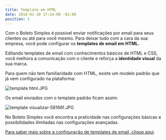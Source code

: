 ```yaml
---
title: Template em HTML
date: 2018-01-30 17:54:00 -02:00
position: 1
---
```


Com o Boleto Simples é possível enviar notificações por email para seus clientes ou até para você mesmo. Para deixar tudo com a cara da sua empresa, você pode configurar os **templates de email em HTML.**

Editando templates de email com conhecimentos básicos de HTML e CSS, você melhora a comunicação com o cliente e reforça a **identidade visual** da sua marca.

Para quem não tem familiaridade com HTML, existe um modelo padrão que já vem configurado na plataforma:

![template html.JPG](/uploads/template%20html.JPG)

Os email enviados com o template padrão ficam assim:

![template visualizar-58166f.JPG](/uploads/template%20visualizar-58166f.JPG)

No Boleto Simples você encontra a praticidade nas configurações básicas e possibilidades ilimitadas nas configurações avançadas.

[Para saber mais sobre a configuração de templates de email, clique aqui](https://suporte.boletosimples.com.br/article/uvh1jhyh8x-posso-configurar-templates-de-email-no-boleto-simples).